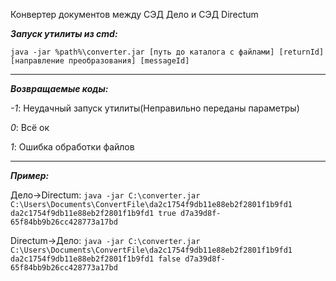 ﻿Конвертер документов между СЭД Дело и СЭД Directum

***Запуск утилиты из cmd:***
 
`java -jar %path%\converter.jar [путь до каталога с файлами] [returnId] [направление преобразования] [messageId]`

***
***Возвращаемые коды:***

*-1*: Неудачный запуск утилиты(Неправильно переданы параметры)

*0*: Всё ок

*1*: Ошибка обработки файлов

***
***Пример:***

Дело->Directum:
`java -jar C:\converter.jar C:\Users\Documents\ConvertFile\da2c1754f9db11e88eb2f2801f1b9fd1 da2c1754f9db11e88eb2f2801f1b9fd1 true d7a39d8f-65f84bb9b26cc428773a17bd`

Directum->Дело:
`java -jar C:\converter.jar C:\Users\Documents\ConvertFile\da2c1754f9db11e88eb2f2801f1b9fd1 da2c1754f9db11e88eb2f2801f1b9fd1 false d7a39d8f-65f84bb9b26cc428773a17bd`
